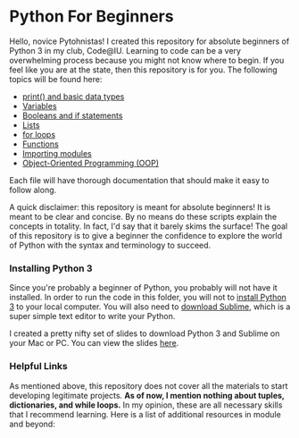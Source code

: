 # Python For Beginners

Hello, novice Pytohnistas! I created this repository for absolute beginners of
Python 3 in my club, Code@IU. Learning to code can be a very overwhelming 
process because you might not know where to begin. If you feel like you are at 
the state, then this repository is for you. The following topics will be found
here:
* [print() and basic data types](https://github.com/benfwalla/Python-For-Beginners/blob/master/1_basic_data_types.py)
* [Variables](https://github.com/benfwalla/Python-For-Beginners/blob/master/2_variables.py)
* [Booleans and if statements](https://github.com/benfwalla/Python-For-Beginners/blob/master/3_boolean_logic.py)
* [Lists](https://github.com/benfwalla/Python-For-Beginners/blob/master/4_lists.py)
* [for loops](https://github.com/benfwalla/Python-For-Beginners/blob/master/5_for_loops.py)
* [Functions](https://github.com/benfwalla/Python-For-Beginners/blob/master/6_functions.py)
* [Importing modules](https://github.com/benfwalla/Python-For-Beginners/blob/master/7_imports.py)
* [Object-Oriented Programming (OOP)](https://github.com/benfwalla/Python-For-Beginners/blob/master/8_object_oriented_programming.py)

Each file will have thorough documentation that should make it easy to
follow along.

A quick disclaimer: this repository is meant for absolute beginners! It is
meant to be clear and concise. By no means do these scripts explain the
concepts in totality. In fact, I'd say that it barely skims the surface! The
goal of this repository is to give a beginner the confidence to explore the
world of Python with the syntax and terminology to succeed. 

### Installing Python 3
Since you're probably a beginner of Python, you probably will not have it
installed. In order to run the code in this folder, you will not to [install
Python 3](https://www.python.org/downloads/) to your local computer. You will also need to [download Sublime](https://www.sublimetext.com/3),
which is a super simple text editor to write your Python.

I created a pretty nifty set of slides to download Python 3 and Sublime on your
Mac or PC. You can view the slides [here](https://docs.google.com/presentation/d/1mQYxUIxNDt13_VMecqVyM00Zv5uLiY9nGHUmqHTBWz8/edit?usp=sharing).

### Helpful Links
As mentioned above, this repository does not cover all the materials to start
developing legitimate projects. **As of now, I mention nothing about tuples,
dictionaries, and while loops.** In my opinion, these are all necessary skills
that I recommend learning. Here is a list of additional resources in module
and beyond:
